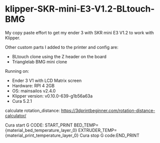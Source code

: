 # klipper-SKR-mini-E3-V1.2-BLtouch-BMG

My copy paste effort to get my ender 3 with SKR mini E3 V1.2 to work with Klipper.

Other custom parts I added to the printer and config are:
- BLtouch clone using the Z header on the board
- Trianglelab BMG mini clone

Running on:
- Ender 3 V1 with LCD Matrix screen
- Hardware: RPI 4 2GB
- OS: mainsailos v2.4.0
- Klipper version: v0.10.0-639-g1b56a63a
- Cura 5.2.1

calculate rotation_distance: https://3dprintbeginner.com/rotation-distance-calculator/


Cura start G CODE: START_PRINT BED_TEMP={material_bed_temperature_layer_0} EXTRUDER_TEMP={material_print_temperature_layer_0}
Cura stop G code:END_PRINT
